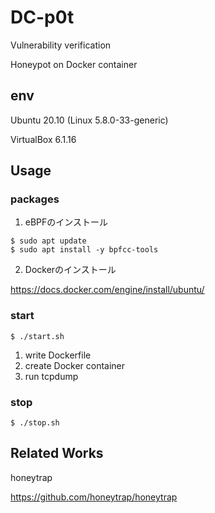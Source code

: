 # DC-p0t

Vulnerability verification

Honeypot on Docker container

## env

Ubuntu 20.10 (Linux 5.8.0-33-generic)

VirtualBox 6.1.16

## Usage

### packages

1. eBPFのインストール

```
$ sudo apt update
$ sudo apt install -y bpfcc-tools
```

2. Dockerのインストール
 
https://docs.docker.com/engine/install/ubuntu/

### start

```
$ ./start.sh
```

1. write Dockerfile
2. create Docker container
3. run tcpdump

### stop

```
$ ./stop.sh
```

## Related Works

honeytrap

https://github.com/honeytrap/honeytrap
